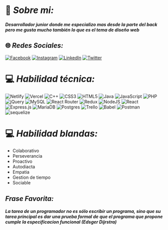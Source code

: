 


# 💫 _**Sobre mi:**_

#### _Desarrollador junior donde me especializo mas desde la parte del back pero me gusta mucho también lo que es el tema de diseño web_





## 🌐 _Redes Sociales:_
[![Facebook](https://img.shields.io/badge/Facebook-%231877F2.svg?logo=Facebook&logoColor=white)](https://www.facebook.com/matias.deicastelli) [![Instagram](https://img.shields.io/badge/Instagram-%23E4405F.svg?logo=Instagram&logoColor=white)](www.instagram.com/matiasdeicastelli/) [![LinkedIn](https://img.shields.io/badge/LinkedIn-%230077B5.svg?logo=linkedin&logoColor=white)](https://www.linkedin.com/in/matias-dei-castelli-59b811222/) [![Twitter](https://img.shields.io/badge/Twitter-%231DA1F2.svg?logo=Twitter&logoColor=white)](https://twitter.com/MatiasDeiCaste1) 

# 💻 **_Habilidad técnica:_**
![Netlify](https://img.shields.io/badge/netlify-%23000000.svg?style=plastic&logo=netlify&logoColor=#00C7B7) ![Vercel](https://img.shields.io/badge/vercel-%23000000.svg?style=plastic&logo=vercel&logoColor=white) ![C++](https://img.shields.io/badge/c++-%2300599C.svg?style=plastic&logo=c%2B%2B&logoColor=white) ![CSS3](https://img.shields.io/badge/css3-%231572B6.svg?style=plastic&logo=css3&logoColor=white) ![HTML5](https://img.shields.io/badge/html5-%23E34F26.svg?style=plastic&logo=html5&logoColor=white) ![Java](https://img.shields.io/badge/java-%23ED8B00.svg?style=plastic&logo=java&logoColor=white) ![JavaScript](https://img.shields.io/badge/javascript-%23323330.svg?style=plastic&logo=javascript&logoColor=%23F7DF1E) ![PHP](https://img.shields.io/badge/php-%23777BB4.svg?style=plastic&logo=php&logoColor=white) ![jQuery](https://img.shields.io/badge/jquery-%230769AD.svg?style=plastic&logo=jquery&logoColor=white) ![MySQL](https://img.shields.io/badge/mysql-%2300f.svg?style=plastic&logo=mysql&logoColor=white) ![React Router](https://img.shields.io/badge/React_Router-CA4245?style=plastic&logo=react-router&logoColor=white) ![Redux](https://img.shields.io/badge/redux-%23593d88.svg?style=plastic&logo=redux&logoColor=white) ![NodeJS](https://img.shields.io/badge/node.js-6DA55F?style=plastic&logo=node.js&logoColor=white) ![React](https://img.shields.io/badge/react-%2320232a.svg?style=plastic&logo=react&logoColor=%2361DAFB) ![Express.js](https://img.shields.io/badge/express.js-%23404d59.svg?style=plastic&logo=express&logoColor=%2361DAFB) ![MariaDB](https://img.shields.io/badge/MariaDB-003545?style=plastic&logo=mariadb&logoColor=white) ![Postgres](https://img.shields.io/badge/postgres-%23316192.svg?style=plastic&logo=postgresql&logoColor=white) ![Trello](https://img.shields.io/badge/Trello-%23026AA7.svg?style=plastic&logo=Trello&logoColor=white) ![Babel](https://img.shields.io/badge/Babel-F9DC3e?style=plastic&logo=babel&logoColor=black) ![Postman](https://img.shields.io/badge/Postman-FF6C37?style=plastic&logo=postman&logoColor=white)
![sequelize](https://img.shields.io/badge/sequelize-%23000000.svg?style=plastic&logo=sequelize&logoColor=#00C7B7)

# 💻 **_Habilidad blandas:_**

* Colaborativo
* Perseverancia
* Proactivo
* Autodiacta
* Empatia
* Gestion de tiempo
* Sociable

## *_Frase Favorita:_*

#### _La tarea de un programador no es sólo escribir un programa, sino que su tarea principal es dar una prueba formal de que el programa que propone cumple la especificacion funcional (Edsger Dijrstra)_





